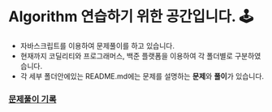 # Algorithm 연습하기 위한 공간입니다. 🕹

- 자바스크립트를 이용하여 문제풀이를 하고 있습니다.
- 현재까지 코딜리티와 프로그래머스, 백준 플랫폼을 이용하여 각 폴더별로 구분하였습니다.
- 각 세부 폴더안에있는 README.md에는 문제를 설명하는 **문제**와 **풀이**가 있습니다.

### [문제풀이 기록](https://taenam.notion.site/Algorithm-713f1696765e4b108a7ccc7adf179377)
